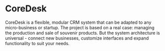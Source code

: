 # CoreDesk
CoreDesk is a flexible, modular CRM system that can be adapted to any micro-business or startup. The project is based on a real case: managing the production and sale of souvenir products. But the system architecture is universal - connect new businesses, customize interfaces and expand functionality to suit your needs.
